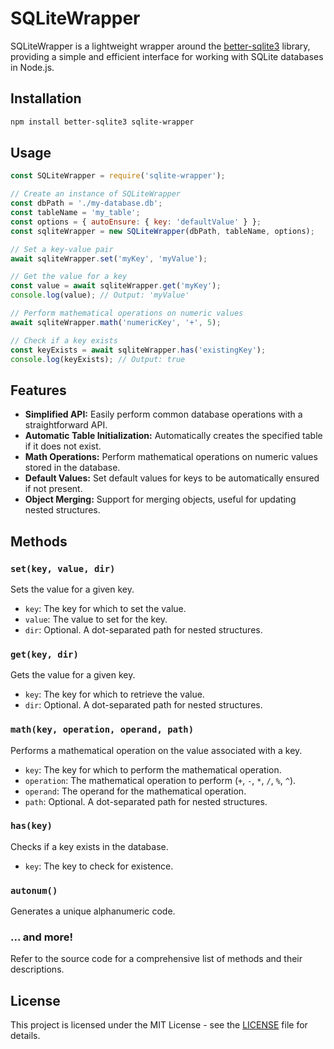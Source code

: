 # SQLiteWrapper

SQLiteWrapper is a lightweight wrapper around the [better-sqlite3](https://www.npmjs.com/package/better-sqlite3) library, providing a simple and efficient interface for working with SQLite databases in Node.js.

## Installation

```bash
npm install better-sqlite3 sqlite-wrapper
```

## Usage

```javascript
const SQLiteWrapper = require('sqlite-wrapper');

// Create an instance of SQLiteWrapper
const dbPath = './my-database.db';
const tableName = 'my_table';
const options = { autoEnsure: { key: 'defaultValue' } };
const sqliteWrapper = new SQLiteWrapper(dbPath, tableName, options);

// Set a key-value pair
await sqliteWrapper.set('myKey', 'myValue');

// Get the value for a key
const value = await sqliteWrapper.get('myKey');
console.log(value); // Output: 'myValue'

// Perform mathematical operations on numeric values
await sqliteWrapper.math('numericKey', '+', 5);

// Check if a key exists
const keyExists = await sqliteWrapper.has('existingKey');
console.log(keyExists); // Output: true
```

## Features

- **Simplified API:** Easily perform common database operations with a straightforward API.
- **Automatic Table Initialization:** Automatically creates the specified table if it does not exist.
- **Math Operations:** Perform mathematical operations on numeric values stored in the database.
- **Default Values:** Set default values for keys to be automatically ensured if not present.
- **Object Merging:** Support for merging objects, useful for updating nested structures.

## Methods

### `set(key, value, dir)`

Sets the value for a given key.

- `key`: The key for which to set the value.
- `value`: The value to set for the key.
- `dir`: Optional. A dot-separated path for nested structures.

### `get(key, dir)`

Gets the value for a given key.

- `key`: The key for which to retrieve the value.
- `dir`: Optional. A dot-separated path for nested structures.

### `math(key, operation, operand, path)`

Performs a mathematical operation on the value associated with a key.

- `key`: The key for which to perform the mathematical operation.
- `operation`: The mathematical operation to perform (`+`, `-`, `*`, `/`, `%`, `^`).
- `operand`: The operand for the mathematical operation.
- `path`: Optional. A dot-separated path for nested structures.

### `has(key)`

Checks if a key exists in the database.

- `key`: The key to check for existence.

### `autonum()`

Generates a unique alphanumeric code.

### ... and more!

Refer to the source code for a comprehensive list of methods and their descriptions.

## License

This project is licensed under the MIT License - see the [LICENSE](LICENSE) file for details.
